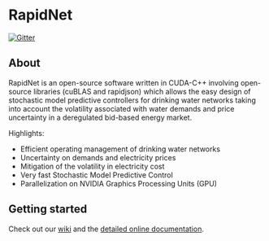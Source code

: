 RapidNet
===

[![Gitter](https://img.shields.io/gitter/room/nwjs/nw.js.svg)](https://gitter.im/GPUEngineering/Lobby)

About
-------------

RapidNet is an open-source software written in CUDA-C++ involving open-source libraries (cuBLAS and rapidjson) which allows the easy design of stochastic model predictive controllers for drinking water networks taking into account the volatility associated with water demands and price uncertainty in a deregulated bid-based energy market.

Highlights:
 
  * Efficient operating management of drinking water networks
  * Uncertainty on demands and electricity prices
  * Mitigation of the volatility in electricity cost
  * Very fast Stochastic Model Predictive Control
  * Parallelization on NVIDIA Graphics Processing Units (GPU)
  
  
Getting started  
-------------

Check out our [wiki](https://github.com/GPUEngineering/DwnController/wiki) and the [detailed online documentation](https://gpuengineering.github.io/DwnController/annotated.html).

